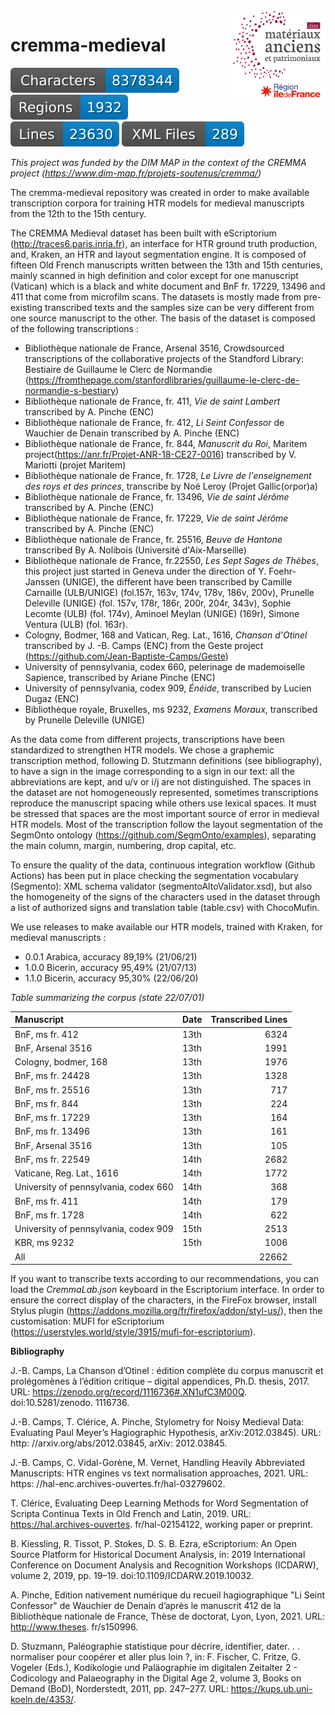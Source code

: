 <img src="dim-map.png" width=150 align=right>

# cremma-medieval

![characters badge](badges/characters.svg) ![regions badge](badges/regions.svg) ![lines badge](badges/lines.svg) ![files badge](badges/files.svg) 



*This project was funded by the DIM MAP in the context of the CREMMA project (https://www.dim-map.fr/projets-soutenus/cremma/)*

The cremma-medieval repository was created in order to make available transcription corpora for training HTR models for medieval manuscripts from the 12th to the 15th century.

The CREMMA Medieval dataset has been built with eScriptorium (http://traces6.paris.inria.fr), an interface for HTR ground truth production, and, Kraken, an HTR and layout segmentation engine. It is composed of fifteen Old French manuscripts written between the 13th and 15th centuries, mainly scanned in high definition and color except for one manuscript (Vatican) which is a black and white document and BnF fr. 17229, 13496 and 411 that come from microfilm scans. The datasets is mostly made from pre-existing transcribed texts and the samples size can be very different from one source manuscript to the other. The basis of the dataset is composed of the following transcriptions : 

*  Bibliothèque nationale de France, Arsenal 3516, Crowdsourced transcriptions of the collaborative projects of the Standford Library: Bestiaire de Guillaume le Clerc de Normandie (https://fromthepage.com/stanfordlibraries/guillaume-le-clerc-de-normandie-s-bestiary)
*  Bibliothèque nationale de France, fr. 411, *Vie de saint Lambert*  transcribed by A. Pinche (ENC) 
*  Bibliothèque nationale de France, fr. 412, *Li Seint Confessor* de Wauchier de Denain transcribed by A. Pinche (ENC) 
*  Bibliothèque nationale de France, fr. 844, *Manuscrit du Roi*, Maritem project(https://anr.fr/Projet-ANR-18-CE27-0016) transcribed by V. Mariotti (projet Maritem)
*  Bibliothèque nationale de France, fr. 1728, *Le Livre de l'enseignement des roys et des princes*, transcribe by Noé Leroy (Projet Gallic(orpor)a)
*  Bibliothèque nationale de France, fr. 13496, *Vie de saint Jérôme* transcribed by A. Pinche (ENC) 
*  Bibliothèque nationale de France, fr. 17229, *Vie de saint Jérôme* transcribed by A. Pinche (ENC) 
*  Bibliothèque nationale de France, fr. 25516, *Beuve de Hantone* transcribed By A. Nolibois (Université d'Aix-Marseille)
*  Bibliothèque nationale de France, fr.22550, *Les Sept Sages de Thèbes*, this project just started in Geneva under the direction of Y. Foehr-Janssen (UNIGE), the different have been transcribed by Camille Carnaille (ULB/UNIGE) (fol.157r, 163v, 174v, 178v, 186v, 200v), Prunelle Deleville (UNIGE) (fol. 157v, 178r, 186r, 200r, 204r, 343v), Sophie Lecomte (ULB) (fol. 174v), Aminoel Meylan (UNIGE) (169r), Simone Ventura (ULB) (fol. 163r). 
* Cologny, Bodmer, 168 and Vatican, Reg. Lat., 1616, *Chanson d'Otinel* transcribed by J. -B. Camps (ENC)  from the Geste project (https://github.com/Jean-Baptiste-Camps/Geste)
* University of pennsylvania, codex 660, pelerinage de mademoiselle Sapience, transcribed by Ariane Pinche (ENC) 
* University of pennsylvania, codex 909, *Énéide*, transcribed by Lucien Dugaz (ENC)
* Bibliothèque royale, Bruxelles, ms 9232, *Examens Moraux*, transcribed by Prunelle Deleville (UNIGE)


As the data come from different projects, transcriptions have been standardized to strengthen HTR models. We chose a graphemic transcription method, following D. Stutzmann definitions (see bibliography), to have a sign in the image corresponding to a sign in our text: all the abbreviations are kept, and u/v or i/j are not distinguished. The spaces in the dataset are not homogeneously represented, sometimes transcriptions reproduce the manuscript spacing while others use lexical spaces. It must be stressed that spaces are the most important source of error in medieval HTR models. Most of the transcription follow the layout segmentation of the SegmOnto ontology (https://github.com/SegmOnto/examples), separating the main column, margin, numbering, drop capital, etc. 

To ensure the quality of the data, continuous integration workflow (Github Actions) has been put in place checking the segmentation vocabulary (Segmento): XML schema validator (segmentoAltoValidator.xsd), but also the homogeneity of the signs of the characters used in the dataset through a list of authorized signs and translation table (table.csv) with ChocoMufin.

We use releases to make available our HTR models, trained with Kraken, for medieval manuscripts :

- 0.0.1 Arabica, accuracy 89,19% (21/06/21)
- 1.0.0 Bicerin, accuracy 95,49% (21/07/13)
- 1.1.0 Bicerin, accuracy 95,30% (22/06/20)

*Table summarizing the corpus (state 22/07/01)*

 Manuscript                            | Date | Transcribed Lines |
|:---------------------------------------|:------|-------------------:|
| BnF, ms fr. 412                       | 13th | 6324              |
| BnF, Arsenal 3516                     | 13th | 1991              |
| Cologny, bodmer, 168                  | 13th | 1976              |
| BnF, ms fr. 24428                     | 13th | 1328              |
| BnF, ms fr. 25516                     | 13th | 717               |
| BnF, ms fr. 844                       | 13th | 224               |
| BnF, ms fr. 17229                     | 13th | 164               |
| BnF, ms fr. 13496                     | 13th | 161               |
| BnF, Arsenal 3516                     | 13th | 105               |
| BnF, ms fr. 22549                     | 14th | 2682              |
| Vaticane, Reg. Lat., 1616             | 14th | 1772              |
| University of pennsylvania, codex 660 | 14th | 368               |
| BnF, ms fr. 411                       | 14th | 179               |
| BnF, ms fr. 1728                       | 14th |622           |
| University of pennsylvania, codex 909 | 15th | 2513              |
| KBR, ms 9232                          | 15th | 1006              |
| All                                   |      | 22662             |



If you want to transcribe texts according to our recommendations, you can load the *CremmaLab.json* keyboard in the Escriptorium interface. In order to ensure the correct display of the characters, in the FireFox browser, install Stylus plugin (https://addons.mozilla.org/fr/firefox/addon/styl-us/), then the customisation: MUFI for eScriptorium (https://userstyles.world/style/3915/mufi-for-escriptorium).

**Bibliography** 

J.-B. Camps, La Chanson d’Otinel : édition complète du corpus manuscrit
et prolégomènes à l’édition critique – digital appendices, Ph.D. thesis, 2017. URL: https://zenodo.org/record/1116736#.XN1ufC3M00Q. doi:10.5281/zenodo. 1116736.

J.-B. Camps, T. Clérice, A. Pinche, Stylometry for Noisy Medieval Data: Evaluating Paul Meyer’s Hagiographic Hypothesis, arXiv:2012.03845). URL: http: //arxiv.org/abs/2012.03845, arXiv: 2012.03845.

J.-B. Camps, C. Vidal-Gorène, M. Vernet, Handling Heavily Abbreviated Manuscripts: HTR engines vs text normalisation approaches, 2021. URL: https: //hal-enc.archives-ouvertes.fr/hal-03279602.

T. Clérice, Evaluating Deep Learning Methods for Word Segmentation of Scripta Continua Texts in Old French and Latin, 2019. URL: https://hal.archives-ouvertes. fr/hal-02154122, working paper or preprint.

B. Kiessling, R. Tissot, P. Stokes, D. S. B. Ezra, eScriptorium: An Open Source Platform for Historical Document Analysis, in: 2019 International Conference on
Document Analysis and Recognition Workshops (ICDARW), volume 2, 2019, pp.
19–19. doi:10.1109/ICDARW.2019.10032.

A. Pinche, Edition nativement numérique du recueil hagiographique "Li Seint Confessor" de Wauchier de Denain d’après le manuscrit 412 de la Bibliothèque nationale de France, Thèse de doctorat, Lyon, Lyon, 2021. URL: http://www.theses.
fr/s150996.

D. Stuzmann, Paléographie statistique pour décrire, identifier, dater. . . normaliser pour coopérer et aller plus loin ?, in: F. Fischer, C. Fritze, G. Vogeler (Eds.), Kodikologie und Paläographie im digitalen Zeitalter 2 - Codicology and Palaeography in the Digital Age 2, volume 3, Books on Demand (BoD), Norderstedt, 2011, pp. 247–277. URL: https://kups.ub.uni-koeln.de/4353/.











